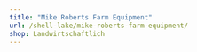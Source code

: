 ```yaml
---
title: "Mike Roberts Farm Equipment"
url: /shell-lake/mike-roberts-farm-equipment/
shop: Landwirtschaftlich
---
```

